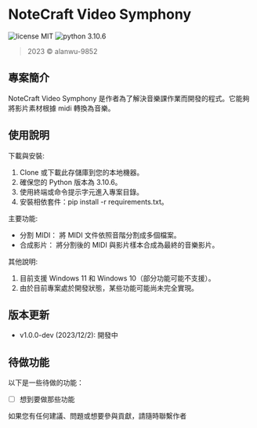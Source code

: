 NoteCraft Video Symphony
=====

![license MIT](https://img.shields.io/badge/license-MIT-blue)
![python 3.10.6](https://img.shields.io/badge/python-3.10.6-blue)

> 2023 &copy; alanwu-9852

專案簡介
---
NoteCraft Video Symphony 是作者為了解決音樂課作業而開發的程式。它能夠將影片素材根據 midi 轉換為音樂。

使用說明
---
下載與安裝:
1. Clone 或下載此存儲庫到您的本地機器。
2. 確保您的 Python 版本為 3.10.6。
3. 使用終端或命令提示字元進入專案目錄。
4. 安裝相依套件：pip install -r requirements.txt。

主要功能:
* 分割 MIDI： 將 MIDI 文件依照音階分割成多個檔案。
* 合成影片： 將分割後的 MIDI 與影片樣本合成為最終的音樂影片。

其他說明:

1. 目前支援 Windows 11 和 Windows 10（部分功能可能不支援）。
2. 由於目前專案處於開發狀態，某些功能可能尚未完全實現。

版本更新
---
* v1.0.0-dev (2023/12/2): 開發中

待做功能
---
以下是一些待做的功能：

- [ ] 想到要做那些功能

如果您有任何建議、問題或想要參與貢獻，請隨時聯繫作者